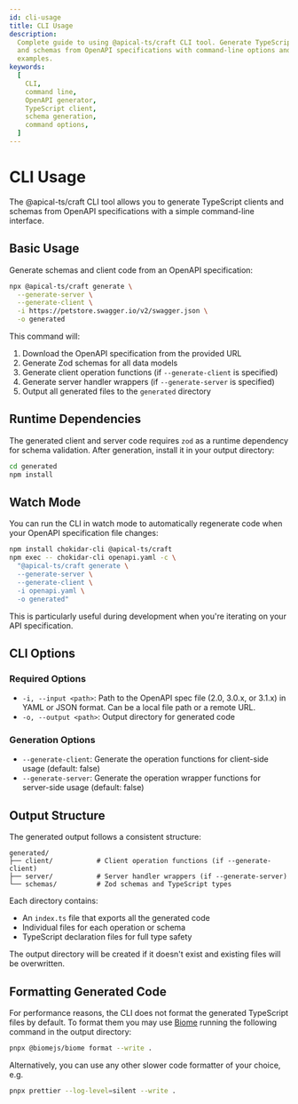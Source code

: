 ```yaml
---
id: cli-usage
title: CLI Usage
description:
  Complete guide to using @apical-ts/craft CLI tool. Generate TypeScript clients
  and schemas from OpenAPI specifications with command-line options and
  examples.
keywords:
  [
    CLI,
    command line,
    OpenAPI generator,
    TypeScript client,
    schema generation,
    command options,
  ]
---
```


# CLI Usage

The @apical-ts/craft CLI tool allows you to generate TypeScript clients and
schemas from OpenAPI specifications with a simple command-line interface.

## Basic Usage

Generate schemas and client code from an OpenAPI specification:

```bash
npx @apical-ts/craft generate \
  --generate-server \
  --generate-client \
  -i https://petstore.swagger.io/v2/swagger.json \
  -o generated
```

This command will:

1. Download the OpenAPI specification from the provided URL
2. Generate Zod schemas for all data models
3. Generate client operation functions (if `--generate-client` is specified)
4. Generate server handler wrappers (if `--generate-server` is specified)
5. Output all generated files to the `generated` directory

## Runtime Dependencies

The generated client and server code requires `zod` as a runtime dependency for
schema validation. After generation, install it in your output directory:

```bash
cd generated
npm install
```

## Watch Mode

You can run the CLI in watch mode to automatically regenerate code when your
OpenAPI specification file changes:

```bash
npm install chokidar-cli @apical-ts/craft
npm exec -- chokidar-cli openapi.yaml -c \
  "@apical-ts/craft generate \
  --generate-server \
  --generate-client \
  -i openapi.yaml \
  -o generated"
```

This is particularly useful during development when you're iterating on your API
specification.

## CLI Options

### Required Options

- `-i, --input <path>`: Path to the OpenAPI spec file (2.0, 3.0.x, or 3.1.x) in
  YAML or JSON format. Can be a local file path or a remote URL.
- `-o, --output <path>`: Output directory for generated code

### Generation Options

- `--generate-client`: Generate the operation functions for client-side usage
  (default: false)
- `--generate-server`: Generate the operation wrapper functions for server-side
  usage (default: false)

## Output Structure

The generated output follows a consistent structure:

```
generated/
├── client/           # Client operation functions (if --generate-client)
├── server/           # Server handler wrappers (if --generate-server)
└── schemas/          # Zod schemas and TypeScript types
```

Each directory contains:

- An `index.ts` file that exports all the generated code
- Individual files for each operation or schema
- TypeScript declaration files for full type safety

The output directory will be created if it doesn't exist and existing files will
be overwritten.

## Formatting Generated Code

For performance reasons, the CLI does not format the generated TypeScript files
by default. To format them you may use [Biome](https://biomejs.dev/) running the
following command in the output directory:

```bash
pnpx @biomejs/biome format --write .
```

Alternatively, you can use any other slower code formatter of your choice, e.g.

```bash
pnpx prettier --log-level=silent --write .
```
